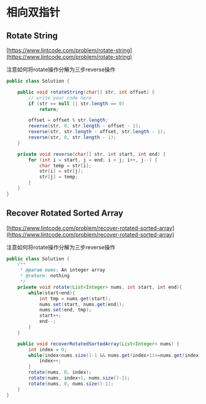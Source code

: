 # 相向双指针

## Rotate String

[https://www.lintcode.com/problem/rotate-string](https://www.lintcode.com/problem/rotate-string)

注意如何将rotate操作分解为三步reverse操作

```java
public class Solution {

    public void rotateString(char[] str, int offset) {
        // write your code here
        if (str == null || str.length == 0)
            return;

        offset = offset % str.length;
        reverse(str, 0, str.length - offset - 1);
        reverse(str, str.length - offset, str.length - 1);
        reverse(str, 0, str.length - 1);
    }

    private void reverse(char[] str, int start, int end) {
        for (int i = start, j = end; i < j; i++, j--) {
            char temp = str[i];
            str[i] = str[j];
            str[j] = temp;
        }
    }
}
```

## Recover Rotated Sorted Array

[https://www.lintcode.com/problem/recover-rotated-sorted-array](https://www.lintcode.com/problem/recover-rotated-sorted-array)

注意如何将rotate操作分解为三步reverse操作

```java
public class Solution {
    /**
     * @param nums: An integer array
     * @return: nothing
     */
    private void rotate(List<Integer> nums, int start, int end){
        while(start<end){
            int tmp = nums.get(start);
            nums.set(start, nums.get(end));
            nums.set(end, tmp);
            start++;
            end--;
        }
    }

    public void recoverRotatedSortedArray(List<Integer> nums) {
        int index = 0;
        while(index<nums.size()-1 && nums.get(index+1)>=nums.get(index)){
            index++;
        }
        rotate(nums, 0, index);
        rotate(nums, index+1, nums.size()-1);
        rotate(nums, 0, nums.size()-1);
    }
}
```

